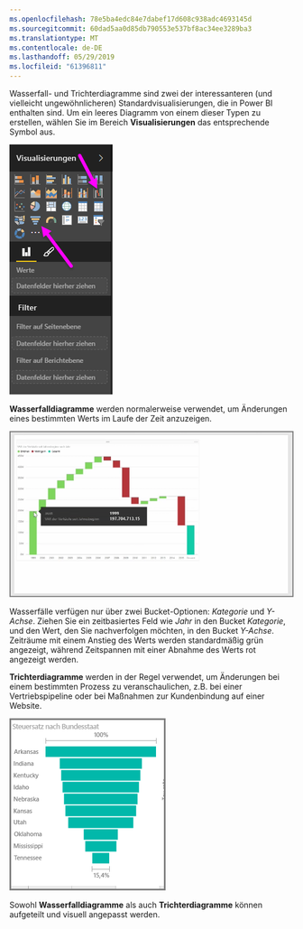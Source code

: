 ```yaml
---
ms.openlocfilehash: 78e5ba4edc84e7dabef17d608c938adc4693145d
ms.sourcegitcommit: 60dad5aa0d85db790553e537bf8ac34ee3289ba3
ms.translationtype: MT
ms.contentlocale: de-DE
ms.lasthandoff: 05/29/2019
ms.locfileid: "61396811"
---
```

Wasserfall- und Trichterdiagramme sind zwei der interessanteren (und vielleicht ungewöhnlicheren) Standardvisualisierungen, die in Power BI enthalten sind. Um ein leeres Diagramm von einem dieser Typen zu erstellen, wählen Sie im Bereich **Visualisierungen** das entsprechende Symbol aus.

![](media/3-8-create-waterfall-funnel-charts/3-8_1.png)

**Wasserfalldiagramme** werden normalerweise verwendet, um Änderungen eines bestimmten Werts im Laufe der Zeit anzuzeigen.

![](media/3-8-create-waterfall-funnel-charts/3-8_2.png)

Wasserfälle verfügen nur über zwei Bucket-Optionen: *Kategorie* und *Y-Achse*. Ziehen Sie ein zeitbasiertes Feld wie *Jahr* in den Bucket *Kategorie*, und den Wert, den Sie nachverfolgen möchten, in den Bucket *Y-Achse*. Zeiträume mit einem Anstieg des Werts werden standardmäßig grün angezeigt, während Zeitspannen mit einer Abnahme des Werts rot angezeigt werden.

**Trichterdiagramme** werden in der Regel verwendet, um Änderungen bei einem bestimmten Prozess zu veranschaulichen, z.B. bei einer Vertriebspipeline oder bei Maßnahmen zur Kundenbindung auf einer Website.

![](media/3-8-create-waterfall-funnel-charts/3-8_3.png)

Sowohl **Wasserfalldiagramme** als auch **Trichterdiagramme** können aufgeteilt und visuell angepasst werden.

